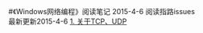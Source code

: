 #《Windows网络编程》阅读笔记 2015-4-6
阅读指路issues  
最新更新2015-4-6 
<a href="https://github.com/micwu/Windows-Network-Programming/issues/1">1. 关于TCP、UDP</a>
